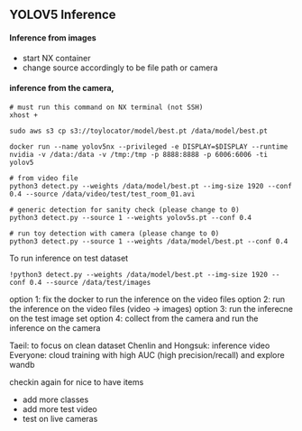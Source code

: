 ## YOLOV5 Inference 

#### Inference from images
- start NX container
- change source accordingly to be file path or camera

#### inference from the camera, 
```
# must run this command on NX terminal (not SSH)
xhost +

sudo aws s3 cp s3://toylocator/model/best.pt /data/model/best.pt

docker run --name yolov5nx --privileged -e DISPLAY=$DISPLAY --runtime nvidia -v /data:/data -v /tmp:/tmp -p 8888:8888 -p 6006:6006 -ti yolov5

# from video file
python3 detect.py --weights /data/model/best.pt --img-size 1920 --conf 0.4 --source /data/video/test/test_room_01.avi 

# generic detection for sanity check (please change to 0)
python3 detect.py --source 1 --weights yolov5s.pt --conf 0.4

# run toy detection with camera (please change to 0)
python3 detect.py --source 1 --weights /data/model/best.pt --conf 0.4

```

To run inference on test dataset
```
!python3 detect.py --weights /data/model/best.pt --img-size 1920 --conf 0.4 --source /data/test/images
```


option 1: fix the docker to run the inference on the video files 
option 2: run the inference on the video files (video -> images) 
option 3: run the inferecne on the test image set 
option 4: collect from the camera and run the inference on the camera 


Taeil: to focus on clean dataset 
Chenlin and Hongsuk: inference video 
Everyone: cloud training with high AUC (high precision/recall) and explore wandb 

checkin again for nice to have items  
- add more classes
- add more test video 
- test on live cameras 